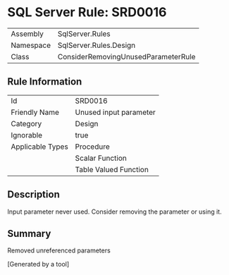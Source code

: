 # SQL Server Rule: SRD0016
  
|    |    |
|----|----|
| Assembly | SqlServer.Rules |
| Namespace | SqlServer.Rules.Design |
| Class | ConsiderRemovingUnusedParameterRule |
  
## Rule Information
  
|    |    |
|----|----|
| Id | SRD0016 |
| Friendly Name | Unused input parameter |
| Category | Design |
| Ignorable | true |
| Applicable Types | Procedure  |
|   | Scalar Function |
|   | Table Valued Function |
  
## Description
  
Input parameter never used. Consider removing the parameter or using it.
  
## Summary
  
Removed unreferenced parameters
  
[Generated by a tool]
